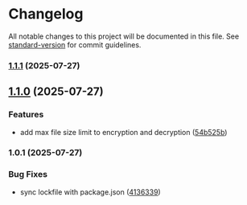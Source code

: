 # Changelog

All notable changes to this project will be documented in this file. See [standard-version](https://github.com/conventional-changelog/standard-version) for commit guidelines.

### [1.1.1](https://github.com/danutama/nextjs-aes-encryption/compare/v1.1.0...v1.1.1) (2025-07-27)

## [1.1.0](https://github.com/danutama/nextjs-aes-encryption/compare/v1.0.1...v1.1.0) (2025-07-27)


### Features

* add max file size limit to encryption and decryption ([54b525b](https://github.com/danutama/nextjs-aes-encryption/commit/54b525b43f84fa16f6e34b933689b30c8d050aad))

### 1.0.1 (2025-07-27)


### Bug Fixes

* sync lockfile with package.json ([4136339](https://github.com/danutama/nextjs-aes-encryption/commit/4136339d41fb29200b4bc00eed8eec52b1746dae))
